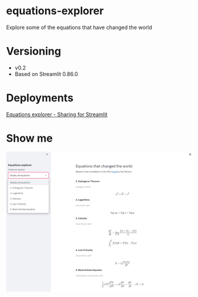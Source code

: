 # equations-explorer

Explore some of the equations that have changed the world

# Versioning
* v0.2
* Based on Streamlit 0.86.0

# Deployments
[Equations explorer - Sharing for Streamlit](https://share.streamlit.io/daniellewisdl/equations-explorer/main/app.py)

# Show me
![Equations explorer](https://github.com/daniellewisDL/equations-explorer/blob/main/e-e.png)
